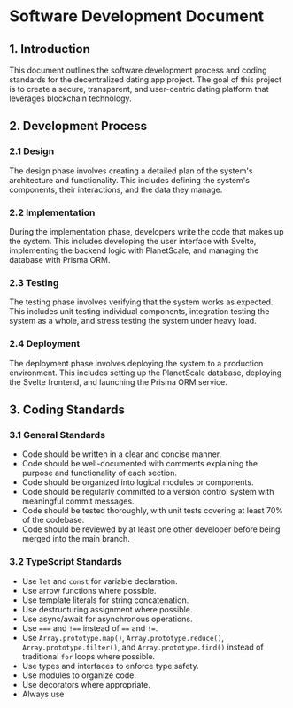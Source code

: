 # Software Development Document

## 1. Introduction

This document outlines the software development process and coding standards for the decentralized dating app project. The goal of this project is to create a secure, transparent, and user-centric dating platform that leverages blockchain technology.

## 2. Development Process

### 2.1 Design

The design phase involves creating a detailed plan of the system's architecture and functionality. This includes defining the system's components, their interactions, and the data they manage.

### 2.2 Implementation

During the implementation phase, developers write the code that makes up the system. This includes developing the user interface with Svelte, implementing the backend logic with PlanetScale, and managing the database with Prisma ORM.

### 2.3 Testing

The testing phase involves verifying that the system works as expected. This includes unit testing individual components, integration testing the system as a whole, and stress testing the system under heavy load.

### 2.4 Deployment

The deployment phase involves deploying the system to a production environment. This includes setting up the PlanetScale database, deploying the Svelte frontend, and launching the Prisma ORM service.

## 3. Coding Standards

### 3.1 General Standards

- Code should be written in a clear and concise manner.
- Code should be well-documented with comments explaining the purpose and functionality of each section.
- Code should be organized into logical modules or components.
- Code should be regularly committed to a version control system with meaningful commit messages.
- Code should be tested thoroughly, with unit tests covering at least 70% of the codebase.
- Code should be reviewed by at least one other developer before being merged into the main branch.

### 3.2 TypeScript Standards

- Use `let` and `const` for variable declaration.
- Use arrow functions where possible.
- Use template literals for string concatenation.
- Use destructuring assignment where possible.
- Use async/await for asynchronous operations.
- Use `===` and `!==` instead of `==` and `!=`.
- Use `Array.prototype.map()`, `Array.prototype.reduce()`, `Array.prototype.filter()`, and `Array.prototype.find()` instead of traditional `for` loops where possible.
- Use types and interfaces to enforce type safety.
- Use modules to organize code.
- Use decorators where appropriate.
- Always use <script lang="ts"> for TypeScript code.

### 3.3 Svelte Standards

- Use single-file components with a `.svelte` extension.
- Use the <script lang="ts"> tag for TypeScript code.
- Use the `<style>` tag for CSS.
- Use the `{}` syntax for data binding.
- Use Svelte's reactivity features, such as reactive statements (`$:`) and reactive declarations (`let`).
- Use Svelte's built-in directives, such as `{#if}`, `{#each}`, and `{#await}`.
- Use Svelte's component lifecycle functions, such as `onMount`, `beforeUpdate`, and `afterUpdate`.

### 3.4 Prisma ORM Standards

- Follow the [Prisma Style Guide](https://www.prisma.io/docs/concepts/components/prisma-schema).
- Use the `model` keyword to define a model.
- Use the `@id` attribute for primary keys.
- Use the `@relation` attribute to define relations between models.
- Use the `prisma` client to interact with the database.
- Use Prisma's query methods, such as `findUnique`, `findMany`, `create`, `update`, and `delete`.
- Use Prisma's transaction methods, such as `transaction` and `commit`.

## 4. Enforcing Standards
To ensure adherence to these standards, we will employ ESLint with appropriate TypeScript and Svelte plugins. A pre-commit hook will be set up to run ESLint, and code reviews will include a check for compliance with these standards. Continuous integration pipelines will also run automated tests and linting to maintain code quality throughout the development process.

### ESLint Installation and Use
- Install ESLint and TypeScript packages: '''npm install eslint @typescript-eslint/parser @typescript-eslint/eslint-plugin --save-dev'''
- Install Husky to run ESLint automatically before each commit: '''npm install husky --save-dev'''
- Running ESLint Manually: '''npm run lint'''

## 5. Conclusion

This document provides a detailed overview of the software development process and coding standards for the decentralized dating app project. By adhering to these guidelines and enforcing them through ESLint, the development team can ensure that the system is well-designed, well-implemented, and well-tested.
